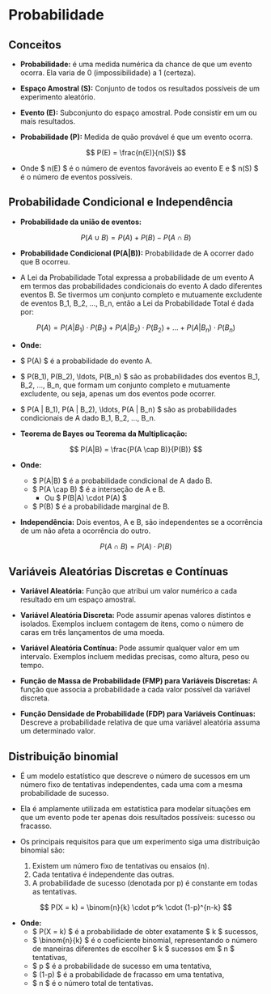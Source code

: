 # Probabilidade

## Conceitos

- **Probabilidade:** é uma medida numérica da chance de que um evento ocorra. Ela varia de 0 (impossibilidade) a 1 (certeza).

- **Espaço Amostral (S):** Conjunto de todos os resultados possíveis de um experimento aleatório.
- **Evento (E):** Subconjunto do espaço amostral. Pode consistir em um ou mais resultados.

- **Probabilidade (P):** Medida de quão provável é que um evento ocorra.

$$ P(E) = \frac{n(E)}{n(S)} $$

- Onde $ n(E) $ é o número de eventos favoráveis ao evento E e $ n(S) $ é o número de eventos possíveis.

## Probabilidade Condicional e Independência

- **Probabilidade da união de eventos:**

$$ P(A \cup B) = P(A) + P(B) - P(A \cap B) $$

- **Probabilidade Condicional (P(A|B)):** Probabilidade de A ocorrer dado que B ocorreu.

- A Lei da Probabilidade Total expressa a probabilidade de um evento A em termos das probabilidades condicionais do evento A dado diferentes eventos B. Se tivermos um conjunto completo e mutuamente excludente de eventos B_1, B_2, ..., B_n, então a Lei da Probabilidade Total é dada por:

$$ P(A) = P(A | B_1) \cdot P(B_1) + P(A | B_2) \cdot P(B_2) + \ldots + P(A | B_n) \cdot P(B_n) $$

- **Onde:**

- $ P(A) $ é a probabilidade do evento A.
- $ P(B_1), P(B_2), \ldots, P(B_n) $ são as probabilidades dos eventos B_1, B_2, ..., B_n, que formam um conjunto completo e mutuamente excludente, ou seja, apenas um dos eventos pode ocorrer.
- $ P(A | B_1), P(A | B_2), \ldots, P(A | B_n) $ são as probabilidades condicionais de A dado B_1, B_2, ..., B_n.

- **Teorema de Bayes ou Teorema da Multiplicação:**

$$ P(A|B) = \frac{P(A \cap B)}{P(B)} $$

- **Onde:**

  - $ P(A|B) $ é a probabilidade condicional de A dado B.
  - $ P(A \cap B) $ é a interseção de A e B.
    - Ou $ P(B|A) \cdot P(A) $
  - $ P(B) $ é a probabilidade marginal de B.

- **Independência:** Dois eventos, A e B, são independentes se a ocorrência de um não afeta a ocorrência do outro.

$$ P(A \cap B) = P(A) \cdot P(B) $$

## Variáveis Aleatórias Discretas e Contínuas

- **Variável Aleatória:** Função que atribui um valor numérico a cada resultado em um espaço amostral.

- **Variável Aleatória Discreta:** Pode assumir apenas valores distintos e isolados. Exemplos incluem contagem de itens, como o número de caras em três lançamentos de uma moeda.

- **Variável Aleatória Contínua:** Pode assumir qualquer valor em um intervalo. Exemplos incluem medidas precisas, como altura, peso ou tempo.

- **Função de Massa de Probabilidade (FMP) para Variáveis Discretas:** A função que associa a probabilidade a cada valor possível da variável discreta.

- **Função Densidade de Probabilidade (FDP) para Variáveis Contínuas:** Descreve a probabilidade relativa de que uma variável aleatória assuma um determinado valor.

## Distribuição binomial

- É um modelo estatístico que descreve o número de sucessos em um número fixo de tentativas independentes, cada uma com a mesma probabilidade de sucesso.
- Ela é amplamente utilizada em estatística para modelar situações em que um evento pode ter apenas dois resultados possíveis: sucesso ou fracasso.

- Os principais requisitos para que um experimento siga uma distribuição binomial são:

  1. Existem um número fixo de tentativas ou ensaios (n).
  2. Cada tentativa é independente das outras.
  3. A probabilidade de sucesso (denotada por p) é constante em todas as tentativas.

$$ P(X = k) = \binom{n}{k} \cdot p^k \cdot (1-p)^{n-k} $$

- **Onde:**
  - $ P(X = k) $ é a probabilidade de obter exatamente $ k $ sucessos,
  - $ \binom{n}{k} $ é o coeficiente binomial, representando o número de maneiras diferentes de escolher $ k $ sucessos em $ n $ tentativas,
  - $ p $ é a probabilidade de sucesso em uma tentativa,
  - $ (1-p) $ é a probabilidade de fracasso em uma tentativa,
  - $ n $ é o número total de tentativas.
